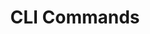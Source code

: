 ---
layout: layout.pug
navigationTitle: CLI Commands
excerpt: 
title: CLI Commands
menuWeight: 2
model: /services/kafka/data.yml
render: mustache
featureMaturity:
---